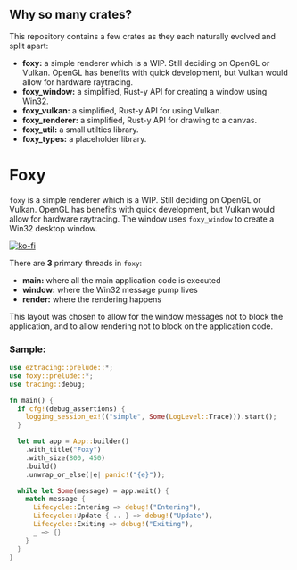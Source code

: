 ## Why so many crates?

This repository contains a few crates as they each naturally evolved and split apart:

* **foxy:** a simple renderer which is a WIP. Still deciding on OpenGL or Vulkan. OpenGL has benefits with quick development, but Vulkan would allow for hardware raytracing.
* **foxy_window:** a simplified, Rust-y API for creating a window using Win32.
* **foxy_vulkan:** a simplified, Rust-y API for using Vulkan.
* **foxy_renderer:** a simplified, Rust-y API for drawing to a canvas.
* **foxy_util:** a small utilties library.
* **foxy_types:** a placeholder library.

# Foxy

`foxy` is a simple renderer which is a WIP. Still deciding on OpenGL or Vulkan. OpenGL has benefits with quick development, but Vulkan would allow for hardware raytracing. The window uses `foxy_window` to create a Win32 desktop window. 

 [![ko-fi](https://ko-fi.com/img/githubbutton_sm.svg)](https://ko-fi.com/R6R8PGIU6)

There are **3** primary threads in `foxy`:

* **main:** where all the main application code is executed
* **window:** where the Win32 message pump lives
* **render:** where the rendering happens

This layout was chosen to allow for the window messages not to block the application, and to allow rendering not to block on the application code.

### Sample:
```rust
use eztracing::prelude::*;
use foxy::prelude::*;
use tracing::debug;

fn main() {
  if cfg!(debug_assertions) {
    logging_session_ex!(("simple", Some(LogLevel::Trace))).start();
  }

  let mut app = App::builder()
    .with_title("Foxy")
    .with_size(800, 450)
    .build()
    .unwrap_or_else(|e| panic!("{e}"));

  while let Some(message) = app.wait() {
    match message {
      Lifecycle::Entering => debug!("Entering"),
      Lifecycle::Update { .. } => debug!("Update"),
      Lifecycle::Exiting => debug!("Exiting"),
      _ => {}
    }
  }
}
```
